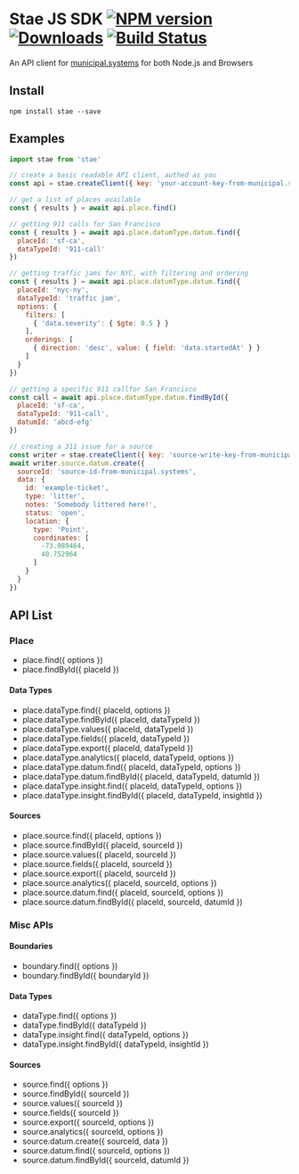 # Stae JS SDK [![NPM version][npm-image]][npm-url] [![Downloads][downloads-image]][npm-url] [![Build Status][travis-image]][travis-url]

An API client for [municipal.systems](https://municipal.systems) for both Node.js and Browsers

## Install

```
npm install stae --save
```

## Examples

```js
import stae from 'stae'

// create a basic readable API client, authed as you
const api = stae.createClient({ key: 'your-account-key-from-municipal.systems' })

// get a list of places available
const { results } = await api.place.find()

// getting 911 calls for San Francisco
const { results } = await api.place.datumType.datum.find({
  placeId: 'sf-ca',
  dataTypeId: '911-call'
})

// getting traffic jams for NYC, with filtering and ordering
const { results } = await api.place.datumType.datum.find({
  placeId: 'nyc-ny',
  dataTypeId: 'traffic jam',
  options: {
    filters: [
      { 'data.severity': { $gte: 0.5 } }
    ],
    orderings: [
      { direction: 'desc', value: { field: 'data.startedAt' } }
    ]
  }
})

// getting a specific 911 callfor San Francisco
const call = await api.place.datumType.datum.findById({
  placeId: 'sf-ca',
  dataTypeId: '911-call',
  datumId: 'abcd-efg'
})

// creating a 311 issue for a source
const writer = stae.createClient({ key: 'source-write-key-from-municipal.systems' })
await writer.source.datum.create({
  sourceId: 'source-id-from-municipal.systems',
  data: {
    id: 'example-ticket',
    type: 'litter',
    notes: 'Somebody littered here!',
    status: 'open',
    location: {
      type: 'Point',
      coordinates: [
        -73.989464,
        40.752964
      ]
    }
  }
})
```

## API List

### Place

- place.find({ options })
- place.findById({ placeId })

#### Data Types

- place.dataType.find({ placeId, options })
- place.dataType.findById({ placeId, dataTypeId })
- place.dataType.values({ placeId, dataTypeId })
- place.dataType.fields({ placeId, dataTypeId })
- place.dataType.export({ placeId, dataTypeId })
- place.dataType.analytics({ placeId, dataTypeId, options })
- place.dataType.datum.find({ placeId, dataTypeId, options })
- place.dataType.datum.findById({ placeId, dataTypeId, datumId })
- place.dataType.insight.find({ placeId, dataTypeId, options })
- place.dataType.insight.findById({ placeId, dataTypeId, insightId })

#### Sources

- place.source.find({ placeId, options })
- place.source.findById({ placeId, sourceId })
- place.source.values({ placeId, sourceId })
- place.source.fields({ placeId, sourceId })
- place.source.export({ placeId, sourceId })
- place.source.analytics({ placeId, sourceId, options })
- place.source.datum.find({ placeId, sourceId, options })
- place.source.datum.findById({ placeId, sourceId, datumId })

### Misc APIs

#### Boundaries

- boundary.find({ options })
- boundary.findById({ boundaryId })

#### Data Types

- dataType.find({ options })
- dataType.findById({ dataTypeId })
- dataType.insight.find({ dataTypeId, options })
- dataType.insight.findById({ dataTypeId, insightId })

#### Sources

- source.find({ options })
- source.findById({ sourceId })
- source.values({ sourceId })
- source.fields({ sourceId })
- source.export({ sourceId, options })
- source.analytics({ sourceId, options })
- source.datum.create({ sourceId, data })
- source.datum.find({ sourceId, options })
- source.datum.findById({ sourceId, datumId })

[downloads-image]: http://img.shields.io/npm/dm/stae.svg
[npm-url]: https://npmjs.org/package/stae
[npm-image]: http://img.shields.io/npm/v/stae.svg

[travis-url]: https://travis-ci.org/staeco/js-sdk
[travis-image]: https://travis-ci.org/staeco/js-sdk.png?branch=master
